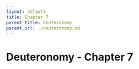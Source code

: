 ```yaml
---
layout: default
title: Chapter 7
parent_title: Deuteronomy
parent_url: ./deuteronomy.md
---
```


# Deuteronomy - Chapter 7
